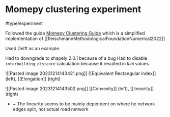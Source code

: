 # Momepy clustering experiment
#type/experiment

Followed the guide [Momepy Clustering Guide](http://docs.momepy.org/en/stable/examples/clustering.html) which is a simplified implementation of [[fleischmannMethodologicalFoundationNumerical2022]]

Used Delft as an example.

Had to downgrade to shapely 2.0.1 because of a bug 
Had to disable `interbuilding_distance` calculation because it resulted in `NaN` values

![[Pasted image 20231214143421.png]]
[[Equivalent Rectangular index]] (left), [[Elongation]] (right)

![[Pasted image 20231214143502.png]]
[[Convexity]] (left), [[linearity]] (right)
- ~ The linearity seems to be mainly dependent on where he network edges split, not actual road network